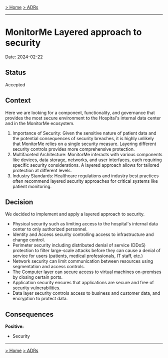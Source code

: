 [> Home](../README.md)    [> ADRs](README.md)

---

# MonitorMe Layered approach to security

Date: 2024-02-22

## Status

Accepted

## Context

Here we are looking for a component, functionality, and governance that provides the most secure environment to the Hospital's internal data center and in the MonitorMe ecosystem.
1. Importance of Security: Given the sensitive nature of patient data and the potential consequences of security breaches, it is highly unlikely that MonitorMe relies on a single security measure. Layering different security controls provides more comprehensive protection.
2. Multifaceted Architecture: MonitorMe interacts with various components like devices, data storage, networks, and user interfaces, each requiring specific security considerations. A layered approach allows for tailored protection at different levels.
3. Industry Standards: Healthcare regulations and industry best practices often recommend layered security approaches for critical systems like patient monitoring.

## Decision

We decided to implement and apply a layered approach to security.
- Physical security such as limiting access to the hospital's internal data center to only authorized personnel.
- Identity and Access security controlling access to infrastructure and change control.
- Perimeter security including distributed denial of service (DDoS) protection to filter large-scale attacks before they can cause a denial of service for users (patients, medical professionals, IT staff, etc.)
- Network security can limit communication between resources using segmentation and access controls.
- The Computer layer can secure access to virtual machines on-premises by closing certain ports.
- Application security ensures that applications are secure and free of security vulnerabilities.
- Data layer security controls access to business and customer data, and encryption to protect data.

## Consequences

**Positive:**

- Security

---

[> Home](../README.md)    [> ADRs](README.md)
